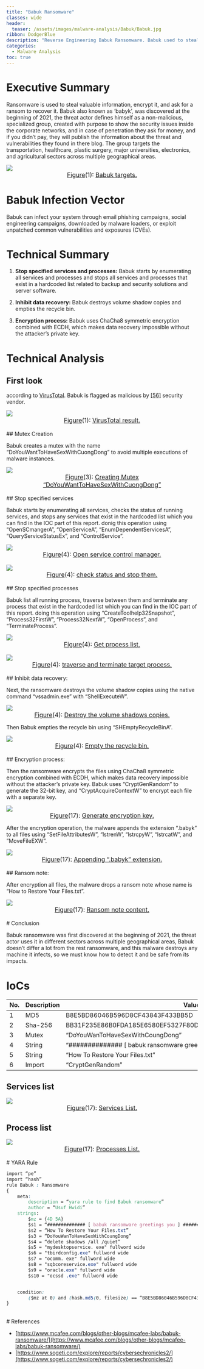 ```yaml
---
title: "Babuk Ransomware"
classes: wide
header:
  teaser: /assets/images/malware-analysis/Babuk/Babuk.jpg
ribbon: DodgerBlue
description: "Reverse Engineering Babuk Ransomware. Babuk used to steal valuable information, encrypt it, and ask for a ransom to recover it..."
categories:
  - Malware Analysis
toc: true
---
```

# Executive Summary

Ransomware is used to steal valuable information, encrypt it, and ask for a ransom to recover it.
Babuk also known as ‘babyk’, was discovered at the beginning of 2021, the threat actor defines himself as a non-malicious, specialized group, created with purpose to show the security issues inside the corporate networks, and in case of penetration they ask for money, and if you didn’t pay, they will publish the information about the threat and vulnerabilities they found in there blog.
The group targets the transportation, healthcare, plastic surgery, major universities, electronics, and agricultural sectors across multiple geographical areas.

<img src="/assets/images/malware-analysis/Babuk/Targets.jpg" style="margin-left: auto; margin-right: auto; display: block;" >
<center><font size="3"> <u>Figure</u>(1): <u>Babuk targets.</u> </font></center>



# Babuk Infection Vector
Babuk can infect your system through email phishing campaigns, social engineering campaigns, downloaded by malware loaders, or exploit unpatched common vulnerabilities and exposures (CVEs).



# Technical Summary

1. **Stop specified services and processes:** Babuk starts by enumerating all services and processes and stops all services and processes that exist in a hardcoded list related to backup and security solutions and server software.



2. **Inhibit data recovery:** Babuk destroys volume shadow copies and empties the recycle bin. 



3. **Encryption process:** Babuk uses ChaCha8 symmetric encryption combined with ECDH, which makes data recovery impossible without the attacker’s private key.



# Technical Analysis 

## First look

according to [VirusTotal](bb31f235e86b0fda185e6580ef5327f80d6a6c754f78499e8647de5e229769cc). Babuk is flagged as malicious by <u>[56]</u> security vendor.

<img src="/assets/images/malware-analysis/Babuk/VirusTotal.png" style="margin-left: auto; margin-right: auto; display: block;" >
<center><font size="3"> <u>Figure</u>(1): <u>VirusTotal result.</u> </font></center> 
<br>
## Mutex Creation

Babuk creates a mutex with the name “DoYouWantToHaveSexWithCuongDong” to avoid multiple executions of malware instances.

<img src="/assets/images/malware-analysis/Babuk/Mutex.png" style="margin-left: auto; margin-right: auto; display: block;" >
<center><font size="3"> <u>Figure</u>(3): <u>Creating Mutex “DoYouWantToHaveSexWithCuongDong”</u> </font></center> 
<br>
## Stop specified services

Babuk starts by enumerating all services, checks the status of running services, and stops any services that exist in the hardcoded list which you can find in the IOC part of this report.
donig this operation using “OpenSCmangerA”, “OpenServiceA”, “EnumDependentServicesA”, “QueryServiceStatusEx”, and “ControlService”.

<img src="/assets/images/malware-analysis/Babuk/OpenSCManger.png" style="margin-left: auto; margin-right: auto; display: block;" >
<center><font size="3"> <u>Figure</u>(4): <u>Open service control manager.</u> </font></center>
<br>
<img src="/assets/images/malware-analysis/Babuk/OpenService.png" style="margin-left: auto; margin-right: auto; display: block;" >
<center><font size="3"> <u>Figure</u>(4): <u>check status and stop them.</u> </font></center>
<br>
## Stop specified processes

Babuk list all running process, traverse between them and terminate any process that exist in the hardcoded list which you can find in the IOC part of this report.
doing this operation using “CreateToolhelp32Snapshot”, “Process32FirstW”, “Process32NextW”, “OpenProcess”, and “TerminateProcess”.

<img src="/assets/images/malware-analysis/Babuk/GetProcessList.png" style="margin-left: auto; margin-right: auto; display: block;" >
<center><font size="3"> <u>Figure</u>(4): <u>Get process list.</u> </font></center>
<br>
<img src="/assets/images/malware-analysis/Babuk/TerminateProcess.png" style="margin-left: auto; margin-right: auto; display: block;" >
<center><font size="3"> <u>Figure</u>(4): <u>traverse and terminate target process.</u> </font></center>
<br>
## Inhibit data recovery:

Next, the ransomware destroys the volume shadow copies using the native command “vssadmin.exe” with “ShellExecuteW”.

<img src="/assets/images/malware-analysis/Babuk/ShellExecute.png" style="margin-left: auto; margin-right: auto; display: block;" >
<center><font size="3"> <u>Figure</u>(4): <u>Destroy the volume shadows copies.</u> </font></center>


Then Babuk empties the recycle bin using “SHEmptyRecycleBinA”.

<img src="/assets/images/malware-analysis/Babuk/EmptyRecyclebin.png" style="margin-left: auto; margin-right: auto; display: block;" >
<center><font size="3"> <u>Figure</u>(4): <u>Empty the recycle bin.</u> </font></center>
<br>
## Encryption process:

Then the ransomware encrypts the files using ChaCha8 symmetric encryption combined with ECDH, which makes data recovery impossible without the attacker’s private key.
Babuk uses “CryptGenRandom” to generate the 32-bit key, and “CryptAcquireContextW” to encrypt each file with a separate key.

<img src="/assets/images/malware-analysis/Babuk/CryptGenRandom.png" style="margin-left: auto; margin-right: auto; display: block;" >
<center><font size="3"> <u>Figure</u>(17): <u>Generate encryption key.</u> </font></center>


After the encryption operation, the malware appends the extension “.babyk” to all files using “SetFileAttributesW”, “lstrenW’, “lstrcpyW”, “lstrcatW”, and ”MoveFileEXW”. 

<img src="/assets/images/malware-analysis/Babuk/babyk.png" style="margin-left: auto; margin-right: auto; display: block;" >
<center><font size="3"> <u>Figure</u>(17): <u>Appending “.babyk” extension.</u> </font></center>
<br>
## Ransom note:

After encryption all files, the malware drops a ransom note whose name is “How to Restore Your Files.txt”.

<img src="/assets/images/malware-analysis/Babuk/note.jpg" style="margin-left: auto; margin-right: auto; display: block;" >
<center><font size="3"> <u>Figure</u>(17): <u>Ransom note content.</u> </font></center>
<br>
# Conclusion

Babuk ransomware was first discovered at the beginning of 2021, the threat actor uses it in different sectors across multiple geographical areas, Babuk doesn’t differ a lot from the rest ransomware, and this malware destroys any machine it infects, so we must know how to detect it and be safe from its impacts.
<br>
# IoCs

| No.  | Description     | Value                                         			 |
| ---- | --------------- | --------------------------------------------------------------------- |
| 1    | MD5  		 | B8E5BD86046B596D8CF43843F433BB5D 		 			 |
| 2    | Sha-256	 | BB31F235E86B0FDA185E6580EF5327F80D6A6C754F78499E8647DE5E229769CC	 |
| 3    | Mutex	 	 | “DoYouWanToHaveSexWithCoungDong”                       		 |
| 4    | String 	 | “############## [ babuk ransomware greetings you ] ##############”    |
| 5    | String		 | “How To Restore Your Files.txt” 		 			 |
| 6    | Import 	 | “CryptGenRandom”		 		 			 |

## Services list

<img src="/assets/images/malware-analysis/Babuk/ServicesList.png" style="margin-left: auto; margin-right: auto; display: block;" >
<center><font size="3"> <u>Figure</u>(17): <u>Services List.</u> </font></center>

## Process list

<img src="/assets/images/malware-analysis/Babuk/ProcessesList.png" style="margin-left: auto; margin-right: auto; display: block;" >
<center><font size="3"> <u>Figure</u>(17): <u>Processes List.</u> </font></center>
<br>
# YARA Rule

```css
import “pe”
import “hash”
rule Babuk : Ransomware
{
	meta:
		description = “yara rule to find Babuk ransomware”
		author = “Usuf Hwidi”
	strings:
		$mz = {4D 5A}
		$s1 = “############## [ babuk ransomware greetings you ] ##############” 
		$s2 = “How To Restore Your Files.txt” 
		$s3 = “DoYouWanToHaveSexWithCoungDong”
		$s4 = “delete shadows /all /quiet” 
		$s5 = "mydesktopservice. exe" fullword wide
		$s6 = "tbirdconfig.exe" fullword wide
		$s7 = "ocomm. exe" fullword wide
		$s8 = "sqbcoreservice.exe" fullword wide
		$s9 = "oracle.exe" fullword wide
		$s10 = "ocssd .exe" fullword wide


	condition:
		($mz at 0) and (hash.md5(0, filesize) == “B8E5BD86046B596D8CF43843F433BB5D” or hash.sha256(0, filesize) == “BB31F235E86B0FDA185E6580EF5327F80D6A6C754F78499E8647DE5E229769CC”) and (3 of($s*)) and (pe.imports(“ADVAPI32”, “CryptGenRandom”) or pe.imports(“SHELL32”,”ShellExecuteW”)
}
```

<br>
# References

- [https://www.mcafee.com/blogs/other-blogs/mcafee-labs/babuk-ransomware/](https://www.mcafee.com/blogs/other-blogs/mcafee-labs/babuk-ransomware/)
- [https://www.sogeti.com/explore/reports/cybersechronicles2/](https://www.sogeti.com/explore/reports/cybersechronicles2/)
